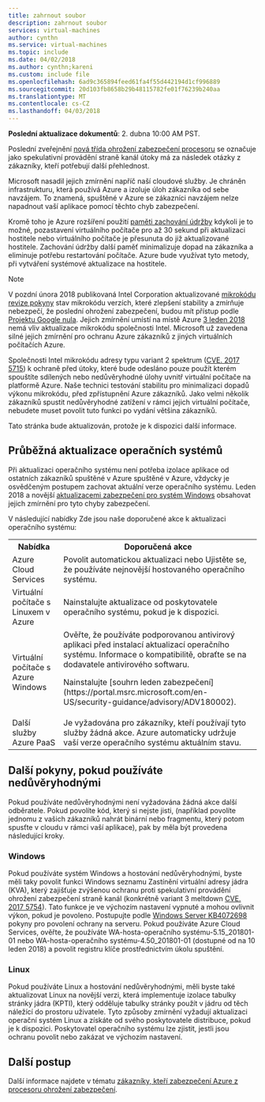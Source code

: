 ```yaml
---
title: zahrnout soubor
description: zahrnout soubor
services: virtual-machines
author: cynthn
ms.service: virtual-machines
ms.topic: include
ms.date: 04/02/2018
ms.author: cynthn;kareni
ms.custom: include file
ms.openlocfilehash: 6ad9c365894feed61fa4f55d442194d1cf996889
ms.sourcegitcommit: 20d103fb8658b29b48115782fe01f76239b240aa
ms.translationtype: MT
ms.contentlocale: cs-CZ
ms.lasthandoff: 04/03/2018
---
```

**Poslední aktualizace dokumentů**: 2. dubna 10:00 AM PST.

Poslední zveřejnění [nová třída ohrožení zabezpečení procesoru](https://portal.msrc.microsoft.com/en-US/security-guidance/advisory/ADV180002) se označuje jako spekulativní provádění straně kanál útoky má za následek otázky z zákazníky, kteří potřebují další přehlednost.  

Microsoft nasadil jejich zmírnění napříč naší cloudové služby. Je chráněn infrastrukturu, která používá Azure a izoluje úloh zákazníka od sebe navzájem.  To znamená, spuštěné v Azure se zákazníci navzájem nelze napadnout vaší aplikace pomocí těchto chyb zabezpečení.

Kromě toho je Azure rozšíření použití [paměti zachování údržby](https://docs.microsoft.com/azure/virtual-machines/windows/maintenance-and-updates#memory-preserving-maintenance) kdykoli je to možné, pozastavení virtuálního počítače pro až 30 sekund při aktualizaci hostitele nebo virtuálního počítače je přesunuta do již aktualizované hostitele.  Zachování údržby další paměť minimalizuje dopad na zákazníka a eliminuje potřebu restartování počítače.  Azure bude využívat tyto metody, při vytváření systémové aktualizace na hostitele.

> [!NOTE] 
> V pozdní února 2018 publikovaná Intel Corporation aktualizované [mikrokódu revize pokyny](https://newsroom.intel.com/wp-content/uploads/sites/11/2018/03/microcode-update-guidance.pdf) stav mikrokódu verzích, které zlepšení stability a zmírňuje nebezpečí, že poslední ohrožení zabezpečení, budou mít přístup podle [Projektu Google nula](https://googleprojectzero.blogspot.com/2018/01/reading-privileged-memory-with-side.html). Jejich zmírnění umístí na místě Azure [3 leden 2018](https://azure.microsoft.com/en-us/blog/securing-azure-customers-from-cpu-vulnerability/) nemá vliv aktualizace mikrokódu společnosti Intel. Microsoft už zavedena silné jejich zmírnění pro ochranu Azure zákazníků z jiných virtuálních počítačích Azure.  
>
> Společnosti Intel mikrokódu adresy typu variant 2 spektrum ([CVE. 2017 5715](https://www.cve.mitre.org/cgi-bin/cvename.cgi?name=2017-5715)) k ochraně před útoky, které bude odesláno pouze použít kterém spouštíte sdílených nebo nedůvěryhodné úlohy uvnitř virtuální počítače na platformě Azure. Naše technici testování stabilitu pro minimalizaci dopadů výkonu mikrokódu, před zpřístupnění Azure zákazníků.  Jako velmi několik zákazníků spustit nedůvěryhodné zatížení v rámci jejich virtuální počítače, nebudete muset povolit tuto funkci po vydání většina zákazníků. 
>
> Tato stránka bude aktualizován, protože je k dispozici další informace.  






## <a name="keeping-your-operating-systems-up-to-date"></a>Průběžná aktualizace operačních systémů

Při aktualizaci operačního systému není potřeba izolace aplikace od ostatních zákazníků spuštěné v Azure spuštěné v Azure, vždycky je osvědčeným postupem zachovat aktuální verze operačního systému. Leden 2018 a novější [aktualizacemi zabezpečení pro systém Windows](https://portal.msrc.microsoft.com/en-US/security-guidance/advisory/ADV180002) obsahovat jejich zmírnění pro tyto chyby zabezpečení.

V následující nabídky Zde jsou naše doporučené akce k aktualizaci operačního systému: 

<table>
<tr>
<th>Nabídka</th> <th>Doporučená akce </th>
</tr>
<tr>
<td>Azure Cloud Services </td>  <td>Povolit automatickou aktualizaci nebo Ujistěte se, že používáte nejnovější hostovaného operačního systému.</td>
</tr>
<tr>
<td>Virtuální počítače s Linuxem v Azure</td> <td>Nainstalujte aktualizace od poskytovatele operačního systému, pokud je k dispozici. </td>
</tr>
<tr>
<td>Virtuální počítače s Azure Windows </td> <td>Ověřte, že používáte podporovanou antivirový aplikaci před instalací aktualizací operačního systému. Informace o kompatibilitě, obraťte se na dodavatele antivirového softwaru.<p> Nainstalujte [souhrn leden zabezpečení](https://portal.msrc.microsoft.com/en-US/security-guidance/advisory/ADV180002). </p></td>
</tr>
<tr>
<td>Další služby Azure PaaS</td> <td>Je vyžadována pro zákazníky, kteří používají tyto služby žádná akce. Azure automaticky udržuje vaší verze operačního systému aktuálním stavu. </td>
</tr>
</table>

## <a name="additional-guidance-if-you-are-running-untrusted-code"></a>Další pokyny, pokud používáte nedůvěryhodnými 

Pokud používáte nedůvěryhodnými není vyžadována žádná akce další odběratele. Pokud povolíte kód, který si nejste jisti, (například povolíte jednomu z vašich zákazníků nahrát binární nebo fragmentu, který potom spusťte v cloudu v rámci vaší aplikace), pak by měla být provedena následující kroky.  


### <a name="windows"></a>Windows 
Pokud používáte systém Windows a hostování nedůvěryhodnými, byste měli taky povolit funkci Windows seznamu Zastínění virtuální adresy jádra (KVA), který zajišťuje zvýšenou ochranu proti spekulativní provádění ohrožení zabezpečení straně kanál (konkrétně variant 3 meltdown [CVE. 2017 5754](https://www.cve.mitre.org/cgi-bin/cvename.cgi?name=2017-5754)). Tato funkce je ve výchozím nastavení vypnuté a mohou ovlivnit výkon, pokud je povoleno. Postupujte podle [Windows Server KB4072698](https://support.microsoft.com/help/4072698/windows-server-guidance-to-protect-against-the-speculative-execution) pokyny pro povolení ochrany na serveru. Pokud používáte Azure Cloud Services, ověřte, že používáte WA-hosta-operačního systému-5.15_201801-01 nebo WA-hosta-operačního systému-4.50_201801-01 (dostupné od na 10 leden 2018) a povolit registru klíče prostřednictvím úkolu spuštění.


### <a name="linux"></a>Linux
Pokud používáte Linux a hostování nedůvěryhodnými, měli byste také aktualizovat Linux na novější verzi, která implementuje izolace tabulky stránky jádra (KPTI), který odděluje tabulky stránky použít v jádru od těch náležící do prostoru uživatele. Tyto způsoby zmírnění vyžadují aktualizaci operační systém Linux a získáte od svého poskytovatele distribuce, pokud je k dispozici. Poskytovatel operačního systému lze zjistit, jestli jsou ochranu povolit nebo zakázat ve výchozím nastavení.



## <a name="next-steps"></a>Další postup

Další informace najdete v tématu [zákazníky, kteří zabezpečení Azure z procesoru ohrožení zabezpečení](https://azure.microsoft.com/blog/securing-azure-customers-from-cpu-vulnerability/).
